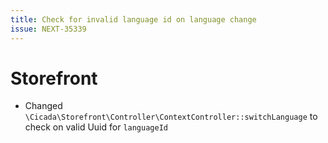 ```yaml
---
title: Check for invalid language id on language change
issue: NEXT-35339
---
```

# Storefront
* Changed `\Cicada\Storefront\Controller\ContextController::switchLanguage` to check on valid Uuid for `languageId`
